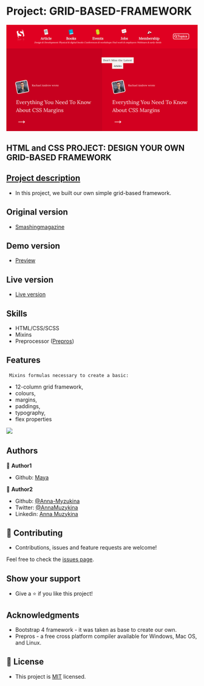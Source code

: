 # Project: GRID-BASED-FRAMEWORK

![screen](https://github.com/Anna-Myzukina/GRID-BASED-FRAMEWORK/blob/master/assets/img/2.png)
## HTML and CSS PROJECT: DESIGN YOUR OWN GRID-BASED FRAMEWORK

## [Project description](https://www.theodinproject.com/courses/html5-and-css3/lessons/design-your-own-grid-based-framework)

* In this project, we built our own simple grid-based framework. 

## Original version
- [Smashingmagazine](https://www.smashingmagazine.com/)

## Demo version
- [Preview](raw.githack.com/Anna-Myzukina/NGRID-BASED-FRAMEWORK/developer/index.html)

## Live version
- [Live version](https://anna-myzukina.github.io/GRID-BASED-FRAMEWORK/)

## Skills
* HTML/CSS/SCSS
* Mixins
*  Preprocessor ([Prepros](https://prepros.io/))


## Features

` Mixins formulas necessary to create a basic:`

* 12-column grid framework, 
* colours, 
* margins, 
* paddings, 
* typography, 
* flex properties

![](img/formula.png)

## Authors

👤 **Author1**

- Github: [Maya](https://github.com/maya88en)

👤 **Author2**

- Github: [@Anna-Myzukina](https://github.com/githubhandle)
- Twitter: [@AnnaMuzykina](https://twitter.com/twitterhandle)
- Linkedin: [Anna Muzykina](https://linkedin.com/linkedinhandle)

## 🤝 Contributing

- Contributions, issues and feature requests are welcome!

Feel free to check the [issues page](issues/).

## Show your support

- Give a ⭐️ if you like this project!

## Acknowledgments

- Bootstrap 4 framework - it was taken as base to create our own.
- Prepros - a free cross platform compiler available for Windows, Mac OS, and Linux.


## 📝 License

- This project is [MIT](https://github.com/Anna-Myzukina/GRID-BASED-FRAMEWORK/blob/master/LICENSE.md) licensed.
